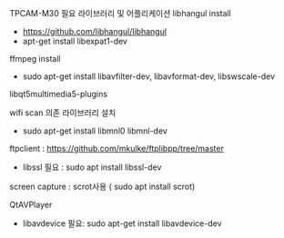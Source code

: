 TPCAM-M30
필요 라이브러리 및 어플리케이션
libhangul install
- https://github.com/libhangul/libhangul
- apt-get install libexpat1-dev

ffmpeg install
- sudo apt-get install libavfilter-dev, libavformat-dev, libswscale-dev

libqt5multimedia5-plugins

wifi scan 의존 라이브러리 설치
- sudo apt-get install libmnl0 libmnl-dev

ftpclient : https://github.com/mkulke/ftplibpp/tree/master
- libssl 필요 : sudo apt install libssl-dev

screen capture : scrot사용 ( sudo apt install scrot)

QtAVPlayer
- libavdevice 필요: sudo apt-get install libavdevice-dev